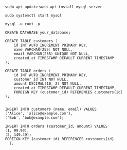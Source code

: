 ```sudo apt update```
```sudo apt install mysql-server```

```sudo systemctl start mysql```

```mysql -u root -p```

```CREATE DATABASE your_database;```

    
    CREATE TABLE customers (
        id INT AUTO_INCREMENT PRIMARY KEY,
        name VARCHAR(255) NOT NULL,
        email VARCHAR(255) UNIQUE NOT NULL,
        created_at TIMESTAMP DEFAULT CURRENT_TIMESTAMP
    );

    CREATE TABLE orders (
        id INT AUTO_INCREMENT PRIMARY KEY,
        customer_id INT NOT NULL,
        amount DECIMAL(10, 2) NOT NULL,
        created_at TIMESTAMP DEFAULT CURRENT_TIMESTAMP,
        FOREIGN KEY (customer_id) REFERENCES customers(id)
    );
    

    INSERT INTO customers (name, email) VALUES
    ('Alice', 'alice@example.com'),
    ('Bob', 'bob@example.com');
    
    INSERT INTO orders (customer_id, amount) VALUES
    (1, 99.99),
    (2, 149.49);
    FOREIGN KEY (customer_id) REFERENCES customers(id)
      );

